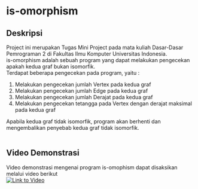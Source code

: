 # is-omorphism

## Deskripsi

Project ini merupakan Tugas Mini Project pada mata kuliah Dasar-Dasar Pemrograman 2 di Fakultas Ilmu Komputer Universitas Indonesia. <br>
is-omorphism adalah sebuah program yang dapat melakukan pengecekan apakah kedua graf bukan isomorfik. <br>
Terdapat beberapa pengecekan pada program, yaitu :

<ol>
<li>Melakukan pengecekan jumlah Vertex pada kedua graf</li>
<li>Melakukan pengecekan jumlah Edge pada kedua graf</li>
<li>Melakukan pengecekan jumlah Derajat pada kedua graf</li>
<li>Melakukan pengecekan tetangga pada Vertex dengan derajat maksimal pada kedua graf</li>
</ol>
Apabila kedua graf tidak isomorfik, program akan berhenti dan mengembalikan penyebab kedua graf tidak isomorfik.<br>

<br>

## Video Demonstrasi

Video demonstrasi mengenai program is-omophism dapat disaksikan melalui video berikut
<br>
[![Link to Video](http://img.youtube.com/vi/UNeysDVabIg/0.jpg)](https://link.ariqs.my.id/Video-MiniProject-DDP2 "Mini Project DDP2 Fasilkom UI")
